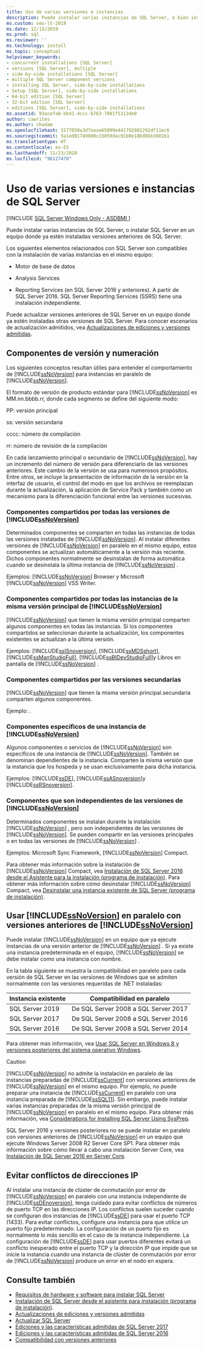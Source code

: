 ```yaml
---
title: Uso de varias versiones e instancias
description: Puede instalar varias instancias de SQL Server, o bien instalar SQL Server en un equipo donde ya estén instaladas versiones anteriores de SQL Server.
ms.custom: seo-lt-2019
ms.date: 12/13/2019
ms.prod: sql
ms.reviewer: ''
ms.technology: install
ms.topic: conceptual
helpviewer_keywords:
- concurrent installations [SQL Server]
- versions [SQL Server], multiple
- side-by-side installations [SQL Server]
- multiple SQL Server component versions
- installing SQL Server, side-by-side installations
- Setup [SQL Server], side-by-side installations
- 64-bit edition [SQL Server]
- 32-bit edition [SQL Server]
- editions [SQL Server], side-by-side installations
ms.assetid: 93acefa8-bb41-4ccc-b763-7801f51134e0
author: cawrites
ms.author: chadam
ms.openlocfilehash: 3177050a3d7eaae65099e441792801292df11ec6
ms.sourcegitcommit: 5a1ed81749800c33059dac91b0e18bd8bb3081b1
ms.translationtype: HT
ms.contentlocale: es-ES
ms.lasthandoff: 11/23/2020
ms.locfileid: "96127470"
---
```

# <a name="work-with-multiple-versions-and-instances-of-sql-server"></a>Uso de varias versiones e instancias de SQL Server

[!INCLUDE [SQL Server Windows Only - ASDBMI ](../../includes/applies-to-version/sql-windows-only-asdbmi.md)]

Puede instalar varias instancias de SQL Server, o instalar SQL Server en un equipo donde ya estén instaladas versiones anteriores de SQL Server.

Los siguientes elementos relacionados con SQL Server son compatibles con la instalación de varias instancias en el mismo equipo:

- Motor de base de datos

- Analysis Services

- Reporting Services (en SQL Server 2016 y anteriores). A partir de SQL Server 2016. SQL Server Reporting Services (SSRS) tiene una instalación independiente. 


Puede actualizar versiones anteriores de SQL Server en un equipo donde ya estén instaladas otras versiones de SQL Server. Para conocer escenarios de actualización admitidos, vea [Actualizaciones de ediciones y versiones admitidas](../../database-engine/install-windows/supported-version-and-edition-upgrades.md).
  
## <a name="version-components-and-numbering"></a>Componentes de versión y numeración

 Los siguientes conceptos resultan útiles para entender el comportamiento de [!INCLUDE[ssNoVersion](../../includes/ssnoversion-md.md)] para instancias en paralelo de [!INCLUDE[ssNoVersion](../../includes/ssnoversion-md.md)].
  
 El formato de versión de producto estándar para [!INCLUDE[ssNoVersion](../../includes/ssnoversion-md.md)] es MM.nn.bbbb.rr, donde cada segmento se define del siguiente modo:
  
 PP: versión principal  
  
 ss: versión secundaria  
  
 cccc: número de compilación  
  
 rr: número de revisión de la compilación  
  
 En cada lanzamiento principal o secundario de [!INCLUDE[ssNoVersion](../../includes/ssnoversion-md.md)], hay un incremento del número de versión para diferenciarlo de las versiones anteriores. Este cambio de la versión se usa para numerosos propósitos. Entre otros, se incluye la presentación de información de la versión en la interfaz de usuario, el control del modo en que los archivos se reemplazan durante la actualización, la aplicación de Service Pack y también como un mecanismo para la diferenciación funcional entre las versiones sucesivas.
  
### <a name="components-shared-by-all-versions-of-ssnoversion"></a>Componentes compartidos por todas las versiones de [!INCLUDE[ssNoVersion](../../includes/ssnoversion-md.md)]

 Determinados componentes se comparten en todas las instancias de todas las versiones instaladas de [!INCLUDE[ssNoVersion](../../includes/ssnoversion-md.md)]. Al instalar diferentes versiones de [!INCLUDE[ssNoVersion](../../includes/ssnoversion-md.md)] en paralelo en el mismo equipo, estos componentes se actualizan automáticamente a la versión más reciente. Dichos componentes normalmente se desinstalan de forma automática cuando se desinstala la última instancia de [!INCLUDE[ssNoVersion](../../includes/ssnoversion-md.md)] .
  
 Ejemplos: [!INCLUDE[ssNoVersion](../../includes/ssnoversion-md.md)] Browser y Microsoft [!INCLUDE[ssNoVersion](../../includes/ssnoversion-md.md)] VSS Writer.
  
### <a name="components-shared-across-all-instances-of-the-same-major-version-of-ssnoversion"></a>Componentes compartidos por todas las instancias de la misma versión principal de [!INCLUDE[ssNoVersion](../../includes/ssnoversion-md.md)]

[!INCLUDE[ssNoVersion](../../includes/ssnoversion-md.md)] que tienen la misma versión principal comparten algunos componentes en todas las instancias. Si los componentes compartidos se seleccionan durante la actualización, los componentes existentes se actualizan a la última versión.
  
Ejemplos: [!INCLUDE[ssISnoversion](../../includes/ssisnoversion-md.md)], [!INCLUDE[ssMDSshort](../../includes/ssmdsshort-md.md)], [!INCLUDE[ssManStudioFull](../../includes/ssmanstudiofull-md.md)], [!INCLUDE[ssBIDevStudioFull](../../includes/ssbidevstudiofull-md.md)]y Libros en pantalla de [!INCLUDE[ssNoVersion](../../includes/ssnoversion-md.md)] .
  
### <a name="components-shared-across-minor-versions"></a>Componentes compartidos por las versiones secundarias

[!INCLUDE[ssNoVersion](../../includes/ssnoversion-md.md)] que tienen la misma versión principal.secundaria comparten algunos componentes.
  
Ejemplo: .
  
### <a name="components-specific-to-an-instance-of-ssnoversion"></a>Componentes específicos de una instancia de [!INCLUDE[ssNoVersion](../../includes/ssnoversion-md.md)]

Algunos componentes o servicios de [!INCLUDE[ssNoVersion](../../includes/ssnoversion-md.md)] son específicos de una instancia de [!INCLUDE[ssNoVersion](../../includes/ssnoversion-md.md)]. También se denominan dependientes de la instancia. Comparten la misma versión que la instancia que los hospeda y se usan exclusivamente para dicha instancia.
  
Ejemplos: [!INCLUDE[ssDE](../../includes/ssde-md.md)], [!INCLUDE[ssASnoversion](../../includes/ssasnoversion-md.md)]y [!INCLUDE[ssRSnoversion](../../includes/ssrsnoversion-md.md)].  
  
### <a name="components-that-are-independent-of-the-ssnoversion-versions"></a>Componentes que son independientes de las versiones de [!INCLUDE[ssNoVersion](../../includes/ssnoversion-md.md)]

Determinados componentes se instalan durante la instalación [!INCLUDE[ssNoVersion](../../includes/ssnoversion-md.md)] , pero son independientes de las versiones de [!INCLUDE[ssNoVersion](../../includes/ssnoversion-md.md)]. Se pueden compartir en las versiones principales o en todas las versiones de [!INCLUDE[ssNoVersion](../../includes/ssnoversion-md.md)] .  

Ejemplos: Microsoft Sync Framework, [!INCLUDE[ssNoVersion](../../includes/ssnoversion-md.md)] Compact.  
  
Para obtener más información sobre la instalación de [!INCLUDE[ssNoVersion](../../includes/ssnoversion-md.md)] Compact, vea [Instalación de SQL Server 2016 desde el Asistente para la instalación &#40;programa de instalación&#41;](../../database-engine/install-windows/install-sql-server-from-the-installation-wizard-setup.md). Para obtener más información sobre cómo desinstalar [!INCLUDE[ssNoVersion](../../includes/ssnoversion-md.md)] Compact, vea [Desinstalar una instancia existente de SQL Server &#40;programa de instalación&#41;](../../sql-server/install/uninstall-an-existing-instance-of-sql-server-setup.md).  
  
## <a name="using-ssnoversion-side-by-side-with-previous-versions-of-ssnoversion"></a>Usar [!INCLUDE[ssNoVersion](../../includes/ssnoversion-md.md)] en paralelo con versiones anteriores de [!INCLUDE[ssNoVersion](../../includes/ssnoversion-md.md)]

Puede instalar [!INCLUDE[ssNoVersion](../../includes/ssnoversion-md.md)] en un equipo que ya ejecute instancias de una versión anterior de [!INCLUDE[ssNoVersion](../../includes/ssnoversion-md.md)] . Si ya existe una instancia predeterminada en el equipo, [!INCLUDE[ssNoVersion](../../includes/ssnoversion-md.md)] se debe instalar como una instancia con nombre.  

En la tabla siguiente se muestra la compatibilidad en paralelo para cada versión de SQL Server en las versiones de Windows que se admiten normalmente con las versiones requeridas de .NET instaladas:

| Instancia existente | Compatibilidad en paralelo| 
|-------------------|----------------------------|
| SQL Server 2019 | De SQL Server 2008 a SQL Server 2017| 
| SQL Server 2017 | De SQL Server 2008 a SQL Server 2016| 
| SQL Server 2016 | De SQL Server 2008 a SQL Server 2014| 

Para obtener más información, vea [Usar SQL Server en Windows 8 y versiones posteriores del sistema operativo Windows](https://support.microsoft.com/help/2681562/using-sql-server-in-windows-8-and-later-versions-of-windows-operating). 

  
> [!CAUTION]  
> [!INCLUDE[ssNoVersion](../../includes/ssnoversion-md.md)] no admite la instalación en paralelo de las instancias preparadas de [!INCLUDE[ssCurrent](../../includes/sscurrent-md.md)] con versiones anteriores de [!INCLUDE[ssNoVersion](../../includes/ssnoversion-md.md)] en el mismo equipo. Por ejemplo, no puede preparar una instancia de [!INCLUDE[ssCurrent](../../includes/sscurrent-md.md)] en paralelo con una instancia preparada de [!INCLUDE[ssSQL11](../../includes/sssql11-md.md)]. Sin embargo, puede instalar varias instancias preparadas de la misma versión principal de [!INCLUDE[ssNoVersion](../../includes/ssnoversion-md.md)] en paralelo en el mismo equipo. Para obtener más información, vea [Considerations for Installing SQL Server Using SysPrep](../../database-engine/install-windows/considerations-for-installing-sql-server-using-sysprep.md).  
>
> SQL Server 2016 y versiones posteriores no se puede instalar en paralelo con versiones anteriores de [!INCLUDE[ssNoVersion](../../includes/ssnoversion-md.md)] en un equipo que ejecute Windows Server 2008 R2 Server Core SP1. Para obtener más información sobre cómo llevar a cabo una instalación Server Core, vea [Instalación de SQL Server 2016 en Server Core](../../database-engine/install-windows/install-sql-server-on-server-core.md).  
  


## <a name="preventing-ip-address-conflicts"></a>Evitar conflictos de direcciones IP

Al instalar una instancia de clúster de conmutación por error de [!INCLUDE[ssNoVersion](../../includes/ssnoversion-md.md)] en paralelo con una instancia independiente de [!INCLUDE[ssDEnoversion](../../includes/ssdenoversion-md.md)], tenga cuidado para evitar conflictos de números de puerto TCP en las direcciones IP. Los conflictos suelen suceder cuando se configuran dos instancias de [!INCLUDE[ssDE](../../includes/ssde-md.md)] para usar el puerto TCP (1433). Para evitar conflictos, configure una instancia para que utilice un puerto fijo predeterminado. La configuración de un puerto fijo es normalmente lo más sencillo en el caso de la instancia independiente. La configuración de [!INCLUDE[ssDE](../../includes/ssde-md.md)] para usar puertos diferentes evitará un conflicto inesperado entre el puerto TCP y la dirección IP que impide que se inicie la instancia cuando una instancia de clúster de conmutación por error de [!INCLUDE[ssNoVersion](../../includes/ssnoversion-md.md)] produce un error en el nodo en espera.
  
## <a name="see-also"></a>Consulte también

* [Requisitos de hardware y software para instalar SQL Server](../../sql-server/install/hardware-and-software-requirements-for-installing-sql-server.md)
* [Instalación de SQL Server desde el asistente para instalación &#40;programa de instalación&#41;](../../database-engine/install-windows/install-sql-server-from-the-installation-wizard-setup.md).
* [Actualizaciones de ediciones y versiones admitidas](../../database-engine/install-windows/supported-version-and-edition-upgrades.md)
* [Actualizar SQL Server](../../database-engine/install-windows/upgrade-sql-server.md)
* [Ediciones y las características admitidas de SQL Server 2017](../../sql-server/editions-and-components-of-sql-server-2017.md)
* [Ediciones y las características admitidas de SQL Server 2016](../../sql-server/editions-and-components-of-sql-server-2016.md)
* [Compatibilidad con versiones anteriores](/previous-versions/sql/sql-server-2016/cc280407(v=sql.130))